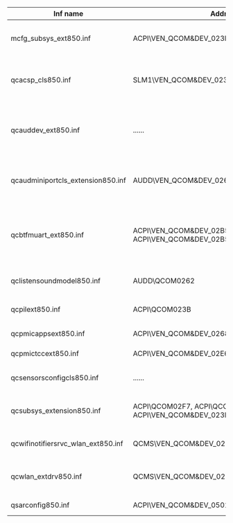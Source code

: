 | Inf name                           | Addr                                                         | Desc                                                         | Status |
| ---------------------------------- | ------------------------------------------------------------ | ------------------------------------------------------------ | ------ |
| mcfg_subsys_ext850.inf             | ACPI\VEN_QCOM&DEV_023E&SUBSYS_19E53E0E                       | Qualcomm Combined Subsystem Driver                           |        |
| qcacsp_cls850.inf                  | SLM1\VEN_QCOM&DEV_023F&SUBSYS_19E53E0E                       | Audio Calibration Settings CLS Package for ACDM              |        |
| qcauddev_ext850.inf                | ......                                                       | Audio Device Driver and Multi Button Headset Controller Driver |        |
| qcaudminiportcls_extension850.inf  | AUDD\VEN_QCOM&DEV_0262&SUBSYS_19E53E0E                       | WDM audio adapter driver (WaveRT based)                      |        |
| qcbtfmuart_ext850.inf              | ACPI\VEN_QCOM&DEV_02B5&SUBSYS_MTP00845, ACPI\VEN_QCOM&DEV_02B5&SUBSYS_QRD00845 | Qualcomm Atheros Bluetooth UART Transport Driver NVM Extension |        |
| qclistensoundmodel850.inf          | AUDD\QCOM0262                                                | Qualcomm Sound Model Library                                 |        |
| qcpilext850.inf                    | ACPI\QCOM023B                                                | Peripheral Image Loader (PIL) driver                         |        |
| qcpmicappsext850.inf               | ACPI\VEN_QCOM&DEV_0268&SUBSYS_......                         | Pmic Apps Driver                                             |        |
| qcpmictccext850.inf                | ACPI\VEN_QCOM&DEV_02E6&SUBSYS_......                         | PMIC TCC battery Driver                                      |        |
| qcsensorsconfigcls850.inf          | ......                                                       | Sensor Platform Configuration                                |        |
| qcsubsys_extension850.inf          | ACPI\QCOM02F7, ACPI\QCOM023D, ACPI\VEN_QCOM&DEV_023E&SUBSYS_ | Qualcomm Combined Subsystem Driver                           |        |
| qcwifinotifiersrvc_wlan_ext850.inf | QCMS\VEN_QCOM&DEV_02E5&SUBSYS_...                            | Qualcomm(R) WifiNotifier Service                             |        |
| qcwlan_extdrv850.inf               | QCMS\VEN_QCOM&DEV_02E5&SUBSYS_......                         | Qualcomm(R) Wi-Fi B/G/N/AC (2x2) Svc                         |        |
| qsarconfig850.inf                  | ACPI\VEN_QCOM&DEV_0501&SUBSYS_19E53E0E                       | Sar Configuration                                            |        |

